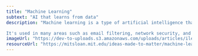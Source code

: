 ```yaml
---
title: "Machine Learning"
subtext: "AI that learns from data"
description: "Machine learning is a type of artificial intelligence that allows software applications to become more accurate at predicting outcomes without being explicitly programmed to do so. Machine learning algorithms use historical data as input to predict new output values.

It's used in many areas such as email filtering, network security, and computer vision."
imageUrl: "https://dev-to-uploads.s3.amazonaws.com/uploads/articles/ilep9ckl66ho6mp5v6ht.png"
resourceUrl: "https://mitsloan.mit.edu/ideas-made-to-matter/machine-learning-explained"
---
```

